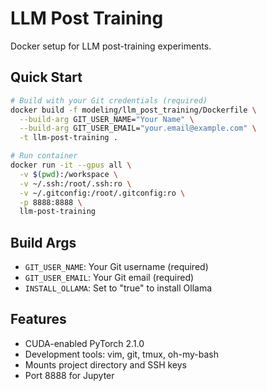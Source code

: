 # LLM Post Training

Docker setup for LLM post-training experiments.

## Quick Start

```bash
# Build with your Git credentials (required)
docker build -f modeling/llm_post_training/Dockerfile \
  --build-arg GIT_USER_NAME="Your Name" \
  --build-arg GIT_USER_EMAIL="your.email@example.com" \
  -t llm-post-training .

# Run container
docker run -it --gpus all \
  -v $(pwd):/workspace \
  -v ~/.ssh:/root/.ssh:ro \
  -v ~/.gitconfig:/root/.gitconfig:ro \
  -p 8888:8888 \
  llm-post-training
```

## Build Args

- `GIT_USER_NAME`: Your Git username (required)
- `GIT_USER_EMAIL`: Your Git email (required)
- `INSTALL_OLLAMA`: Set to "true" to install Ollama

## Features

- CUDA-enabled PyTorch 2.1.0
- Development tools: vim, git, tmux, oh-my-bash
- Mounts project directory and SSH keys
- Port 8888 for Jupyter
